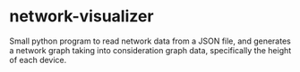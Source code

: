 # network-visualizer
Small python program to read network data from a JSON file, and generates a network graph taking into consideration graph data, specifically the height of each device.
